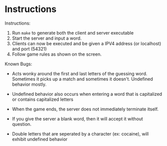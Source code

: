 # Instructions

Instructions:

1. Run `make` to generate both the client and server executable
2. Start the server and input a word.
3. Clients can now be executed and be given a IPV4 address (or localhost) and port (54321)
4. Follow game rules as shown on the screen.


Known Bugs:
- Acts wonky around the first and last letters of the guessing word. Sometimes it picks up a match
and sometimes it doesn't. Undefined behavior mostly.

- Undefined behavior also occurs when entering a word that is capitalized or contains capitalized letters

- When the game ends, the server does not immediately terminate itself. 

- If you give the server a blank word, then it will accept it without question. 

- Double letters that are seperated by a character (ex: cocaine), will exhibit undefined behavior
